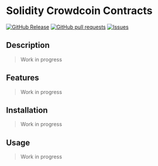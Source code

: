 # Solidity Crowdcoin Contracts
[![GitHub Release](https://img.shields.io/github/release/zjayers/solidity.crowdcoin.contracts.svg?style=flat)](https://github.com/zjayers/solidity.crowdcoin.contracts/releases)
[![GitHub pull requests](https://img.shields.io/github/issues-pr/zjayers/solidity.crowdcoin.contracts.svg?style=flat)](https://github.com/zjayers/solidity.crowdcoin.contracts/pulls)
[![Issues](https://img.shields.io/github/issues-raw/zjayers/solidity.crowdcoin.contracts.svg?maxAge=25000)](https://github.com/zjayers/solidity.crowdcoin.contracts/issues)

## Description

> Work in progress

## Features

> Work in progress

## Installation

> Work in progress

## Usage

> Work in progress
